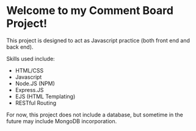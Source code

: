 # Welcome to my Comment Board Project!

This project is designed to act as Javascript practice (both front end and back end).

Skills used include:
  - HTML/CSS
  - Javascript
  - Node.JS (NPM)
  - Express.JS
  - EJS (HTML Templating)
  - RESTful Routing

For now, this project does not include a database, but sometime in the future may include MongoDB incorporation.
